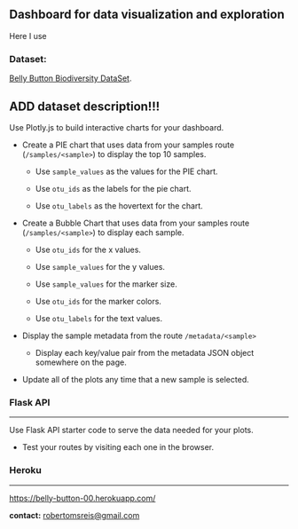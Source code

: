 ## Dashboard for data visualization and exploration

Here I use 

### Dataset:


 [Belly Button Biodiversity DataSet](http://robdunnlab.com/projects/belly-button-biodiversity/).

## ADD dataset description!!!


Use Plotly.js to build interactive charts for your dashboard.

* Create a PIE chart that uses data from your samples route (`/samples/<sample>`) to display the top 10 samples.

  * Use `sample_values` as the values for the PIE chart.

  * Use `otu_ids` as the labels for the pie chart.

  * Use `otu_labels` as the hovertext for the chart.


* Create a Bubble Chart that uses data from your samples route (`/samples/<sample>`) to display each sample.

  * Use `otu_ids` for the x values.

  * Use `sample_values` for the y values.

  * Use `sample_values` for the marker size.

  * Use `otu_ids` for the marker colors.

  * Use `otu_labels` for the text values.

  
* Display the sample metadata from the route `/metadata/<sample>`

  * Display each key/value pair from the metadata JSON object somewhere on the page.

* Update all of the plots any time that a new sample is selected.


### Flask API
---------------------------------------

Use Flask API starter code to serve the data needed for your plots.
* Test your routes by visiting each one in the browser.

### Heroku
------------------------------------------

https://belly-button-00.herokuapp.com/


<b> contact:</b> robertomsreis@gmail.com
